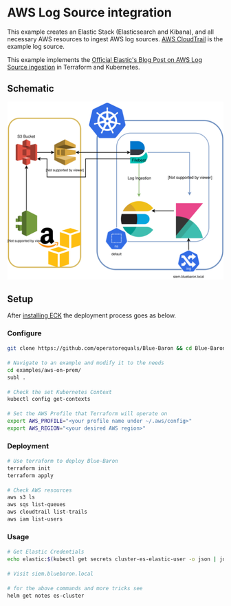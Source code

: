 # AWS Log Source integration

This example creates an Elastic Stack (Elasticsearch and Kibana),
and all necessary AWS resources to ingest AWS log sources.
[AWS CloudTrail](https://docs.aws.amazon.com/awscloudtrail/latest/userguide/cloudtrail-user-guide.html) is
the example log source.

This example implements the [Official Elastic's Blog Post on AWS Log Source ingestion](https://www.elastic.co/blog/getting-aws-logs-from-s3-using-filebeat-and-the-elastic-stack) in Terraform and Kubernetes.

## Schematic

![cloudtrail-schematic](https://github.com/operatorequals/Blue-Baron/raw/main/assets/aws-integration.svg)

## Setup

After [installing ECK](https://github.com/operatorequals/Blue-Baron#eck-installation) the deployment process goes as below.

### Configure

```bash
git clone https://github.com/operatorequals/Blue-Baron && cd Blue-Baron

# Navigate to an example and modify it to the needs
cd examples/aws-on-prem/
subl .

# Check the set Kubernetes Context
kubectl config get-contexts

# Set the AWS Profile that Terraform will operate on
export AWS_PROFILE="<your profile name under ~/.aws/config>"
export AWS_REGION="<your desired AWS region>"
```

### Deployment

```bash
# Use terraform to deploy Blue-Baron
terraform init
terraform apply

# Check AWS resources
aws s3 ls
aws sqs list-queues
aws cloudtrail list-trails
aws iam list-users
```

### Usage

```bash
# Get Elastic Credentials
echo elastic:$(kubectl get secrets cluster-es-elastic-user -o json | jq -r .data.elastic | base64 --decode)

# Visit siem.bluebaron.local

# for the above commands and more tricks see
helm get notes es-cluster
```
